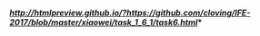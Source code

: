 
#### *http://htmlpreview.github.io/?https://github.com/cloving/IFE-2017/blob/master/xiaowei/task_1_6_1/task6.html**
